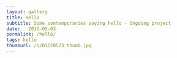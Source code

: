 ```yaml
---
layout: gallery
title: Hello
subtitle: Some contemporaries saying hello - Ongoing project
date:   2015-05-03
permalink: /hello/
tags: hello
thumburl: /i/DSCF0573_thumb.jpg
---
```

